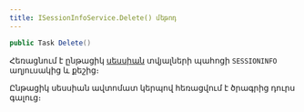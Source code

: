 ```yaml
---
title: ISessionInfoService.Delete() մեթոդ
---
```


```c#
public Task Delete()
```

Հեռացնում է ընթացիկ [սեսսիան](../../types/SessionInfo.md) տվյալների պահոցի `SESSIONINFO` աղյուսակից և քեշից։

Ընթացիկ սեսսիան ավտոմատ կերպով հեռացվում է ծրագրից դուրս գալուց։
